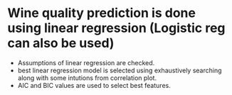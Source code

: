 # Wine quality prediction is done using linear regression (Logistic reg can also be used)
 - Assumptions of linear regression are checked.
 - best linear regression model is selected using exhaustively searching along with some intutions from correlation plot.
 - AIC and BIC values are used to select best features.
